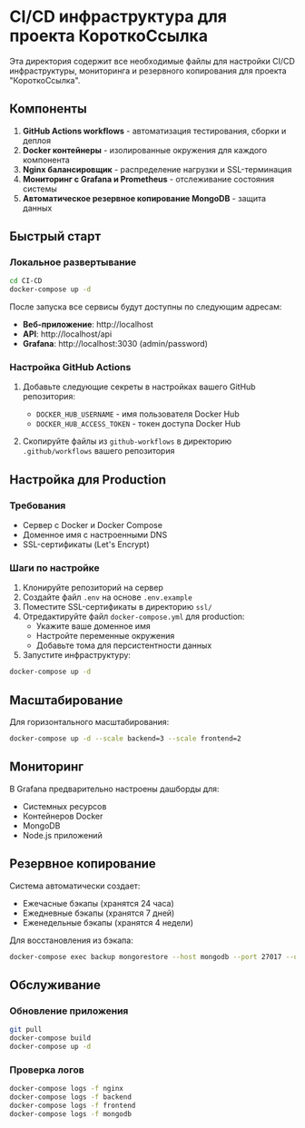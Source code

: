 # CI/CD инфраструктура для проекта КороткоСсылка

Эта директория содержит все необходимые файлы для настройки CI/CD инфраструктуры, мониторинга и резервного копирования для проекта "КороткоСсылка".

## Компоненты

1. **GitHub Actions workflows** - автоматизация тестирования, сборки и деплоя
2. **Docker контейнеры** - изолированные окружения для каждого компонента
3. **Nginx балансировщик** - распределение нагрузки и SSL-терминация
4. **Мониторинг с Grafana и Prometheus** - отслеживание состояния системы
5. **Автоматическое резервное копирование MongoDB** - защита данных

## Быстрый старт

### Локальное развертывание

```bash
cd CI-CD
docker-compose up -d
```

После запуска все сервисы будут доступны по следующим адресам:

- **Веб-приложение**: http://localhost
- **API**: http://localhost/api
- **Grafana**: http://localhost:3030 (admin/password)

### Настройка GitHub Actions

1. Добавьте следующие секреты в настройках вашего GitHub репозитория:

   - `DOCKER_HUB_USERNAME` - имя пользователя Docker Hub
   - `DOCKER_HUB_ACCESS_TOKEN` - токен доступа Docker Hub

2. Скопируйте файлы из `github-workflows` в директорию `.github/workflows` вашего репозитория

## Настройка для Production

### Требования

- Сервер с Docker и Docker Compose
- Доменное имя с настроенными DNS
- SSL-сертификаты (Let's Encrypt)

### Шаги по настройке

1. Клонируйте репозиторий на сервер
2. Создайте файл `.env` на основе `.env.example`
3. Поместите SSL-сертификаты в директорию `ssl/`
4. Отредактируйте файл `docker-compose.yml` для production:
   - Укажите ваше доменное имя
   - Настройте переменные окружения
   - Добавьте тома для персистентности данных
5. Запустите инфраструктуру:

```bash
docker-compose up -d
```

## Масштабирование

Для горизонтального масштабирования:

```bash
docker-compose up -d --scale backend=3 --scale frontend=2
```

## Мониторинг

В Grafana предварительно настроены дашборды для:

- Системных ресурсов
- Контейнеров Docker
- MongoDB
- Node.js приложений

## Резервное копирование

Система автоматически создает:

- Ежечасные бэкапы (хранятся 24 часа)
- Ежедневные бэкапы (хранятся 7 дней)
- Еженедельные бэкапы (хранятся 4 недели)

Для восстановления из бэкапа:

```bash
docker-compose exec backup mongorestore --host mongodb --port 27017 --username admin --password password --db url-shortener --gzip --archive=/backup/daily/backup_YYYYMMDD_HHMMSS.gz
```

## Обслуживание

### Обновление приложения

```bash
git pull
docker-compose build
docker-compose up -d
```

### Проверка логов

```bash
docker-compose logs -f nginx
docker-compose logs -f backend
docker-compose logs -f frontend
docker-compose logs -f mongodb
```
